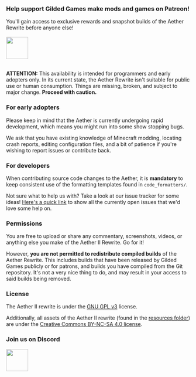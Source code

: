 ### Help support Gilded Games make mods and games on Patreon!
You'll gain access to exclusive rewards and snapshot builds of the Aether Rewrite before anyone else!
<br><br>
<a href="https://patreon.com/GildedGames"><img src="https://i.imgur.com/jm7VhPG.png" height="60"></a>
<br><br>

**ATTENTION:** This availability is intended for programmers and early adopters only. In its current state, the Aether Rewrite isn't suitable for public use or human consumption. Things are missing, broken, and subject to major change. **Proceed with caution.**

### For early adopters
Please keep in mind that the Aether is currently undergoing rapid development, which means you might run into some show stopping bugs.

We ask that you have existing knowledge of Minecraft modding, locating crash reports, editing configuration files, and a bit of patience if you're wishing to report issues or contribute back.

### For developers
When contributing source code changes to the Aether, it is **mandatory** to keep consistent use of the formatting templates found in `code_formatters/`.

Not sure what to help us with? Take a look at our issue tracker for some ideas! [Here's a quick link](https://git.gildedgames.com/GildedGames/Aether-1.8/issues?label_name%5B%5D=Contributions+Welcome) to show all the currently open issues that we'd love some help on.

### Permissions
You are free to upload or share any commentary, screenshots, videos, or anything else you make of the Aether II Rewrite. Go for it!

However, **you are not permitted to redistribute compiled builds** of the Aether Rewrite. This includes builds that have been released by Gilded Games publicly or for patrons, and builds you have compiled from the Git repository. It's not a very nice thing to do, and may result in your access to said builds being removed.

### License
The Aether II rewrite is under the [GNU GPL v3](http://www.gnu.org/licenses/gpl-3.0.en.html) license.

Additionally, all assets of the Aether II rewrite (found in the [resources folder](https://git.gildedgames.com/GildedGames/Aether-1.8/tree/master/src/main/resources)) are under the [Creative Commons BY-NC-SA 4.0 license](http://creativecommons.org/licenses/by-nc-sa/4.0/).

### Join us on Discord
<a href="https://discord.gg/YgTv7Vg"><img src="https://i.imgur.com/M1YSZen.png" height="60"></a>

